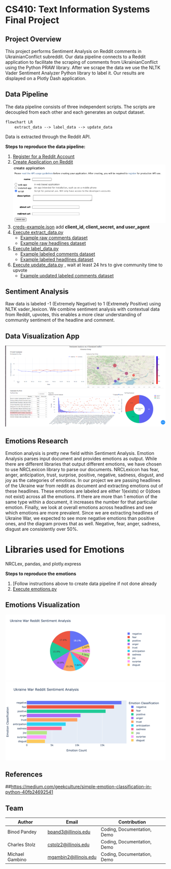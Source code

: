 # CS410: Text Information Systems Final Project

## Project Overview

This project performs Sentiment Analysis on Reddit comments in UkrainianConflict subreddit. Our data pipeline connects to a Reddit application to facilitate the scraping of comments from UkrainianConflict using the Python PRAW library. After we scrape the data we use the NLTK Vader Sentiment Analyzer Python library to label it. Our results are displayed on a Plotly Dash application.

## Data Pipeline

The data pipeline consists of three independent scripts. The scripts are decoupled
from each other and each generates an output dataset.

```mermaid
flowchart LR
    extract_data --> label_data --> update_data
```

Data is extracted through the Reddit API.

**Steps to reproduce the data pipeline:**

1. [Register for a Reddit Account](https://www.reddit.com/register/)
2. [Create Application on Reddit](https://www.reddit.com/prefs/apps)
   ![alt text](./images/create-reddit-app.png)
3. [creds-example.json](/extract_data/creds-example.json) add **client_id, client_secret, and user_agent**
4. [Execute extract_data.py](/extract_data/extract_data.py)
   - [Example raw comments dataset](/extract_data/data/UkrainianConflict-comments.csv)
   - [Example raw headlines dataset](/extract_data/data/UkrainianConflict-headlines.csv)
5. [Execute label_data.py](/extract_data/label_data.py)
   - [Example labeled comments dataset](/extract_data/data/UkrainianConflict-comments-labeled.csv)
   - [Example labeled headlines dataset](/extract_data/data/UkrainianConflict-headlines-labeled.csv)
6. [Execute update_data.py](/extract_data/update_data.py) , wait at least 24 hrs to give community time to upvote
   - [Example updated labeled comments dataset](/extract_data/data/UkrainianConflict-comments-labeled-updated.csv)

## Sentiment Analysis

Raw data is labeled -1 (Extremely Negative) to 1 (Extremely Positive) using NLTK vader_lexicon.
We combine sentiment analysis with contextual data from Reddit, upvotes, this enables a more
clear understanding of community sentiment of the headline and comment.

## Data Visualization App

![alt text](./images/dashboard.png)

## Emotions Research
Emotion analysis is pretty new field within Sentiment Analysis. Emotion Analysis parses input document and provides emotions as output. While there are different libraries that output different emotions, we have chosen to use NRCLexicon library to parse our documents. NRCLexicon has fear, anger, anticipation, trust, surprise, positive, negative, sadness, disgust, and joy as the categories of emotions. In our project we are passing headlines of the Ukraine war from reddit as document and extracting emotions out of these headlines. These emotions are labeled are either 1(exists) or 0(does not exist) across all the emotions. If there are more than 1 emotion of the same type within a document, it increases the number for that particular emotion. Finally, we look at overall emotions across headlines and see which emotions are more prevalent. Since we are extracting headlines of Ukraine War, we expected to see more negative emotions than positive ones, and the diagram proves that as well. Negative, fear, anger, sadness, disgust are consistently over 50%.

# Libraries used for Emotions
NRCLex, pandas, and plotly.express

**Steps to reproduce the emotions**
1. [Follow instructions above to create data pipeline if not done already
2. [Execute emotions.py](/extract_data/emotions.py)

## Emotions Visualization
![alt text](./images/emotion_analysis-pie.png)
![alt text](./images/emotion_analysis_bar.png)

## References
##https://medium.com/geekculture/simple-emotion-classification-in-python-40fb24692541


## Team

| Author           | Email                   | Contribution
|------------------|-------------------------|------------
| Binod Pandey     | bpand3@illinois.edu     | Coding, Documentation, Demo
| Charles Stolz    | cstolz2@illinois.edu    | Coding, Documentation, Demo
| Michael Gambino  | mgambin2@illinois.edu   | Coding, Documentation, Demo
